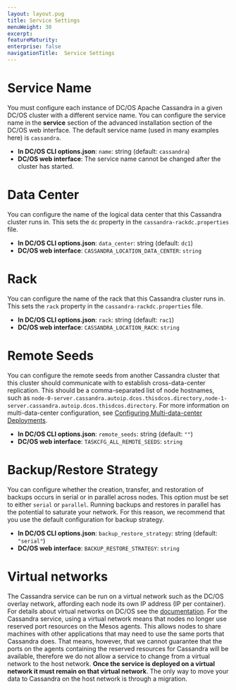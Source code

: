 ```yaml
---
layout: layout.pug
title: Service Settings
menuWeight: 30
excerpt:
featureMaturity:
enterprise: false
navigationTitle:  Service Settings
---
```


<!-- This source repo for this topic is https://github.com/mesosphere/dcos-commons -->


# Service Name

You must configure each instance of DC/OS Apache Cassandra in a given DC/OS cluster with a different service name. You can configure the service name in the **service** section of the advanced installation section of the DC/OS web interface. The default service name (used in many examples here) is `cassandra`.

*   **In DC/OS CLI options.json**: `name`: string (default: `cassandra`)
*   **DC/OS web interface**: The service name cannot be changed after the cluster has started.

# Data Center

You can configure the name of the logical data center that this Cassandra cluster runs in. This sets the `dc` property in the `cassandra-rackdc.properties` file.

*   **In DC/OS CLI options.json**: `data_center`: string (default: `dc1`)
*   **DC/OS web interface**: `CASSANDRA_LOCATION_DATA_CENTER`: `string`

# Rack

You can configure the name of the rack that this Cassandra cluster runs in. This sets the `rack` property in the `cassandra-rackdc.properties` file.

*   **In DC/OS CLI options.json**: `rack`: string (default: `rac1`)
*   **DC/OS web interface**: `CASSANDRA_LOCATION_RACK`: `string`

# Remote Seeds

You can configure the remote seeds from another Cassandra cluster that this cluster should communicate with to establish cross-data-center replication. This should be a comma-separated list of node hostnames, such as `node-0-server.cassandra.autoip.dcos.thisdcos.directory,node-1-server.cassandra.autoip.dcos.thisdcos.directory`. For more information on multi-data-center configuration, see [Configuring Multi-data-center Deployments](#configuring-multi-data-center-deployments).

*   **In DC/OS CLI options.json**: `remote_seeds`: string (default: `""`)
*   **DC/OS web interface**: `TASKCFG_ALL_REMOTE_SEEDS`: `string`

# Backup/Restore Strategy

You can configure whether the creation, transfer, and restoration of backups occurs in serial or in parallel across nodes. This option must be set to either `serial` or `parallel`. Running backups and restores in parallel has the potential to saturate your network. For this reason, we recommend that you use the default configuration for backup strategy.

*   **In DC/OS CLI options.json**: `backup_restore_strategy`: string (default: `"serial"`)
*   **DC/OS web interface**: `BACKUP_RESTORE_STRATEGY`: `string`

# Virtual networks
The Cassandra service can be run on a virtual network such as the DC/OS overlay network, affording each node its own IP address (IP per container). For details about virtual networks on DC/OS see the [documentation](/latest/networking/virtual-networks/#virtual-network-service-dns). For the Cassandra service, using a virtual network means that nodes no longer use reserved port resources on the Mesos agents.  This allows nodes to share machines with other applications that may need to use the same ports that Cassandra does. That means, however, that we cannot guarantee that the ports on the agents containing the reserved resources for Cassandra will be available, therefore we do not allow a service to change from a virtual network to the host network. **Once the service is deployed on a virtual network it must remain on that virtual network**. The only way to move your data to Cassandra on the host network is through a migration.
